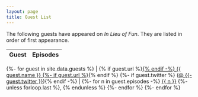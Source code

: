 ```yaml
---
layout: page
title: Guest List
---
```


The following guests have appeared on *In Lieu of Fun*. They are listed in
order of first appearance.

| Guest | Episodes |
|-------|----------|
{%- for guest in site.data.guests %}
| {% if guest.url %}<a href="{{ guest.url }}">{% endif -%}
  {{ guest.name }}
  {%- if guest.url %}</a>{% endif %}
  {%- if guest.twitter %} (<a href="https://twitter.com/{{ guest.twitter }}">@
      {{- guest.twitter }}</a>){% endif -%} |
  {%- for n in guest.episodes -%}
    <a href="episodes.html#ep{{ n }}">{{ n }}</a>
    {%- unless forloop.last %}, {% endunless %}
  {%- endfor %}
{%- endfor %}
